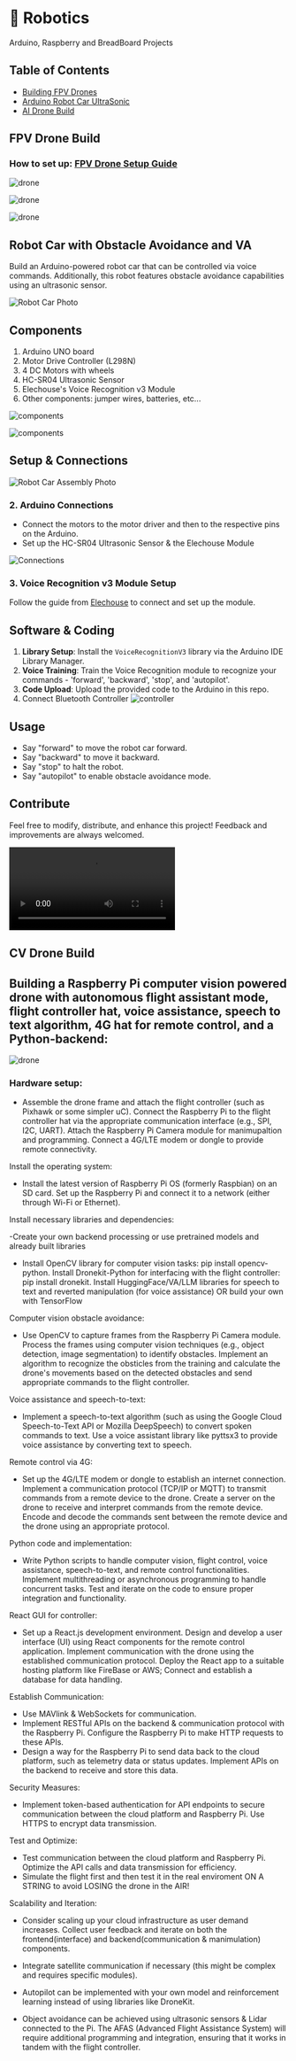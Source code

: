 # 🤖  Robotics
Arduino, Raspberry and BreadBoard Projects

## Table of Contents
- [Building FPV Drones](#fpv-drone-build)
- [Arduino Robot Car UltraSonic](#robot-car-with-obstacle-avoidance-and-va)
- [AI Drone Build](#cv-drone-build)


## FPV Drone Build

### How to set up: [FPV Drone Setup Guide](config_requirements.md)

![drone](imgfpv0.png)

![drone](imgfpv1.png)

![drone](imgfpv2.png)

## Robot Car with Obstacle Avoidance and VA

Build an Arduino-powered robot car that can be controlled via voice commands. Additionally, this robot features obstacle avoidance capabilities using an ultrasonic sensor.

![Robot Car Photo](robot1.png)

## Components
1. Arduino UNO board
2. Motor Drive Controller (L298N)
3. 4 DC Motors with wheels
4. HC-SR04 Ultrasonic Sensor
5. Elechouse's Voice Recognition v3 Module
6. Other components: jumper wires, batteries, etc...

![components](img2.png)

![components](img3.jpeg)

## Setup & Connections


![Robot Car Assembly Photo](img4.jpg)

### 2. Arduino Connections
- Connect the motors to the motor driver and then to the respective pins on the Arduino.
- Set up the HC-SR04 Ultrasonic Sensor & the Elechouse Module

![Connections](connections.png)

### 3. Voice Recognition v3 Module Setup
Follow the guide from [Elechouse](https://www.elechouse.com/product/speak-recognition-voice-recognition-module-v3/) to connect and set up the module.

## Software & Coding

1. **Library Setup**: Install the `VoiceRecognitionV3` library via the Arduino IDE Library Manager.
2. **Voice Training**: Train the Voice Recognition module to recognize your commands - 'forward', 'backward', 'stop', and 'autopilot'.
3. **Code Upload**: Upload the provided code to the Arduino in this repo.
4. Connect Bluetooth Controller
![controller](connect_bl_control.png)

## Usage

- Say "forward" to move the robot car forward.
- Say "backward" to move it backward.
- Say "stop" to halt the robot.
- Say "autopilot" to enable obstacle avoidance mode.

## Contribute
Feel free to modify, distribute, and enhance this project! Feedback and improvements are always welcomed.

![video](video1.mov)

## CV Drone Build

## Building a Raspberry Pi computer vision powered drone with autonomous flight assistant mode, flight controller hat, voice assistance, speech to text algorithm, 4G hat for remote control, and a Python-backend:


![drone](img10.png)



### Hardware setup:

- Assemble the drone frame and attach the flight controller (such as Pixhawk or some simpler uC).
Connect the Raspberry Pi to the flight controller hat via the appropriate communication interface (e.g., SPI, I2C, UART).
Attach the Raspberry Pi Camera module for manimupaltion and programming.
Connect a 4G/LTE modem or dongle to provide remote connectivity.

Install the operating system:

- Install the latest version of Raspberry Pi OS (formerly Raspbian) on an SD card.
Set up the Raspberry Pi and connect it to a network (either through Wi-Fi or Ethernet).

Install necessary libraries and dependencies:

-Create your own backend processing or use pretrained models and already built libraries
- Install OpenCV library for computer vision tasks: pip install opencv-python.
Install Dronekit-Python for interfacing with the flight controller: pip install dronekit.
Install HuggingFace/VA/LLM libraries for speech to text and reverted manipulation (for voice assistance) OR build your own with TensorFlow

Computer vision obstacle avoidance:

- Use OpenCV to capture frames from the Raspberry Pi Camera module.
Process the frames using computer vision techniques (e.g., object detection, image segmentation) to identify obstacles.
Implement an algorithm to recognize the obsticles from the training and calculate the drone's movements based on the detected obstacles and send appropriate commands to the flight controller.

Voice assistance and speech-to-text:

- Implement a speech-to-text algorithm (such as using the Google Cloud Speech-to-Text API or Mozilla DeepSpeech) to convert spoken commands to text.
Use a voice assistant library like pyttsx3 to provide voice assistance by converting text to speech.

Remote control via 4G:

- Set up the 4G/LTE modem or dongle to establish an internet connection.
Implement a communication protocol (TCP/IP or MQTT) to transmit commands from a remote device to the drone.
Create a server on the drone to receive and interpret commands from the remote device.
Encode and decode the commands sent between the remote device and the drone using an appropriate protocol.

Python code and implementation:

- Write Python scripts to handle computer vision, flight control, voice assistance, speech-to-text, and remote control functionalities.
Implement multithreading or asynchronous programming to handle concurrent tasks.
Test and iterate on the code to ensure proper integration and functionality.

React GUI for controller:

- Set up a React.js development environment.
Design and develop a user interface (UI) using React components for the remote control application.
Implement communication with the drone using the established communication protocol.
Deploy the React app to a suitable hosting platform like FireBase or AWS; Connect and establish a database for data handling.

Establish Communication:

- Use MAVlink & WebSockets for communication.
- Implement RESTful APIs on the backend & communication protocol with the Raspberry Pi.
Configure the Raspberry Pi to make HTTP requests to these APIs.
- Design a way for the Raspberry Pi to send data back to the cloud platform, such as telemetry data or status updates.
Implement APIs on the backend to receive and store this data.

Security Measures:

- Implement token-based authentication for API endpoints to secure communication between the cloud platform and Raspberry Pi.
Use HTTPS to encrypt data transmission.

Test and Optimize:

- Test communication between the cloud platform and Raspberry Pi.
Optimize the API calls and data transmission for efficiency.
- Simulate the flight first and then test it in the real enviroment ON A STRING to avoid LOSING the drone in the AIR!

Scalability and Iteration:

- Consider scaling up your cloud infrastructure as user demand increases.
Collect user feedback and iterate on both the frontend(interface) and backend(communication & manimulation) components.

- Integrate satellite communication if necessary (this might be complex and requires specific modules).
- Autopilot can be implemented with your own model and reinforcement learning instead of using libraries like DroneKit.
- Object avoidance can be achieved using ultrasonic sensors & Lidar connected to the Pi. The AFAS (Advanced Flight Assistance System) will require additional programming and integration, ensuring that it works in tandem with the flight controller.
